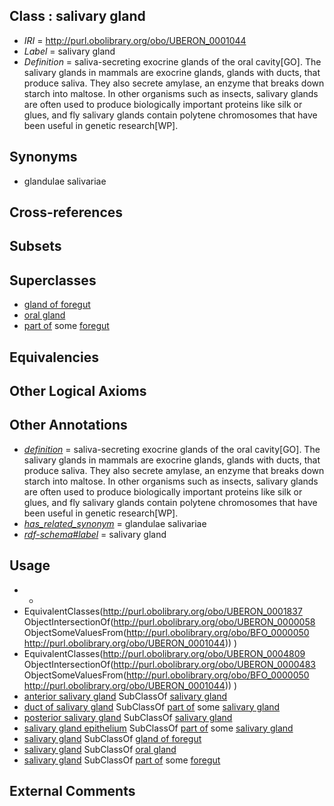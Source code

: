 
## Class : salivary gland

 * *IRI* = http://purl.obolibrary.org/obo/UBERON_0001044
 * *Label* = salivary gland
 * *Definition* = saliva-secreting exocrine glands of the oral cavity[GO]. The salivary glands in mammals are exocrine glands, glands with ducts, that produce saliva. They also secrete amylase, an enzyme that breaks down starch into maltose. In other organisms such as insects, salivary glands are often used to produce biologically important proteins like silk or glues, and fly salivary glands contain polytene chromosomes that have been useful in genetic research[WP].

## Synonyms

 * glandulae salivariae

## Cross-references


## Subsets


## Superclasses

 * [gland of foregut](../../UBERON/94/UBERON_0003294.md)
 * [oral gland](../../UBERON/47/UBERON_0010047.md)
 * [part of](../../BFO/50/BFO_0000050.md) some [foregut](../../UBERON/41/UBERON_0001041.md)

## Equivalencies


## Other Logical Axioms


## Other Annotations

 * *[definition](../../IAO/15/IAO_0000115.md)* = saliva-secreting exocrine glands of the oral cavity[GO]. The salivary glands in mammals are exocrine glands, glands with ducts, that produce saliva. They also secrete amylase, an enzyme that breaks down starch into maltose. In other organisms such as insects, salivary glands are often used to produce biologically important proteins like silk or glues, and fly salivary glands contain polytene chromosomes that have been useful in genetic research[WP].
 * *[has_related_synonym](../../ym/oboInOwl#hasRelatedSynonym.md)* = glandulae salivariae
 * *[rdf-schema#label](../../el/rdf-schema#label.md)* = salivary gland

## Usage

 * -
 * EquivalentClasses(<http://purl.obolibrary.org/obo/UBERON_0001837> ObjectIntersectionOf(<http://purl.obolibrary.org/obo/UBERON_0000058> ObjectSomeValuesFrom(<http://purl.obolibrary.org/obo/BFO_0000050> <http://purl.obolibrary.org/obo/UBERON_0001044>)) )
 * EquivalentClasses(<http://purl.obolibrary.org/obo/UBERON_0004809> ObjectIntersectionOf(<http://purl.obolibrary.org/obo/UBERON_0000483> ObjectSomeValuesFrom(<http://purl.obolibrary.org/obo/BFO_0000050> <http://purl.obolibrary.org/obo/UBERON_0001044>)) )
 * [anterior salivary gland](../../CEPH/11/CEPH_0000011.md) SubClassOf [salivary gland](../../UBERON/44/UBERON_0001044.md)
 * [duct of salivary gland](../../UBERON/37/UBERON_0001837.md) SubClassOf [part of](../../BFO/50/BFO_0000050.md) some [salivary gland](../../UBERON/44/UBERON_0001044.md)
 * [posterior salivary gland](../../CEPH/06/CEPH_0000206.md) SubClassOf [salivary gland](../../UBERON/44/UBERON_0001044.md)
 * [salivary gland epithelium](../../UBERON/09/UBERON_0004809.md) SubClassOf [part of](../../BFO/50/BFO_0000050.md) some [salivary gland](../../UBERON/44/UBERON_0001044.md)
 * [salivary gland](../../UBERON/44/UBERON_0001044.md) SubClassOf [gland of foregut](../../UBERON/94/UBERON_0003294.md)
 * [salivary gland](../../UBERON/44/UBERON_0001044.md) SubClassOf [oral gland](../../UBERON/47/UBERON_0010047.md)
 * [salivary gland](../../UBERON/44/UBERON_0001044.md) SubClassOf [part of](../../BFO/50/BFO_0000050.md) some [foregut](../../UBERON/41/UBERON_0001041.md)

## External Comments

